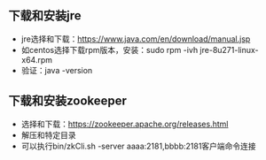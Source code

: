 ## 下载和安装jre
* jre选择和下载：https://www.java.com/en/download/manual.jsp
* 如centos选择下载rpm版本，安装：sudo rpm -ivh jre-8u271-linux-x64.rpm
* 验证：java -version

## 下载和安装zookeeper
* 选择和下载：https://zookeeper.apache.org/releases.html
* 解压和特定目录
* 可以执行bin/zkCli.sh -server aaaa:2181,bbbb:2181客户端命令连接

